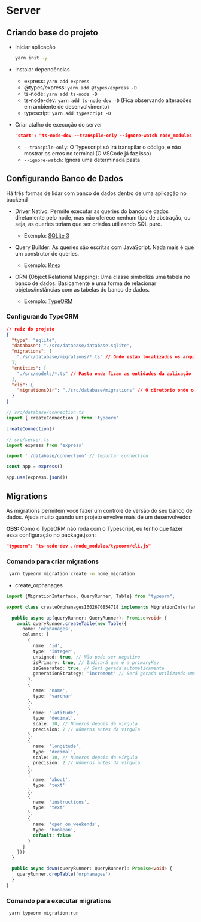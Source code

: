 # Server

## Criando base do projeto

* Iniciar aplicação

  ```bash
  yarn init -y
  ```

* Instalar dependências
  * express: ```yarn add express```
  * @types/express: ```yarn add @types/express -D```
  * ts-node: ```yarn add ts-node -D```
  * ts-node-dev: ```yarn add ts-node-dev -D``` (Fica observando alterações em ambiente de desenvolvimento)
  * typescript: ```yarn add typescript -D```

* Criar atalho de execução do server

  ```json
  "start": "ts-node-dev --transpile-only --ignore-watch node_modules --respawn src/server.ts"
  ```

  * ```--transpile-only```: O Typescript só irá transpilar o código, e não mostrar os erros no terminal (O VSCode já faz isso)
  * ```--ignore-watch```: Ignora uma determinada pasta

## Configurando Banco de Dados

Há três formas de lidar com banco de dados dentro de uma aplicação no backend

* Driver Nativo: Permite executar as queries do banco de dados diretamente pelo node, mas não oferece nenhum tipo de abstração, ou seja, as queries teriam que ser criadas utilizando SQL puro.
  * Exemplo: [SQLite 3](https://www.sqlite.org/index.html)

* Query Builder: As queries são escritas com JavaScript. Nada mais é que um construtor de queries.
  * Exemplo: [Knex](http://knexjs.org/)

* ORM (Object Relational Mapping): Uma classe simboliza uma tabela no banco de dados. Basicamente é uma forma de relacionar objetos/instâncias com as tabelas do banco de dados.
  * Exemplo: [TypeORM](https://typeorm.io/#/)

### Configurando TypeORM

```json
// raiz do projeto
{
  "type": "sqlite",
  "database": "./src/database/database.sqlite",
  "migrations": [
    "./src/database/migrations/*.ts" // Onde estão localizados os arquivos de Migrations
  ],
  "entities": [
    "./src/models/*.ts" // Pasta onde ficam as entidades da aplicação
  ],
  "cli": {
    "migrationsDir": "./src/database/migrations" // O diretório onde o TypeORM deve criar novas migrations
  }
}
```

```ts
// src/database/connection.ts
import { createConnection } from 'typeorm'

createConnection()
```

```ts
// src/server.ts
import express from 'express'

import './database/connection' // Importar connection

const app = express()

app.use(express.json())
```

## Migrations

As migrations permitem você fazer um controle de versão do seu banco de dados. Ajuda muito quando um projeto envolve mais de um desenvolvedor.

**OBS:** Como o TypeORM não roda com o Typescript, eu tenho que fazer essa configuração no package.json:

```json
"typeorm": "ts-node-dev ./node_modules/typeorm/cli.js"
```

### Comando para criar migrations

```bash
 yarn typeorm migration:create -n nome_migration
```

* create_orphanages

```ts
import {MigrationInterface, QueryRunner, Table} from "typeorm";

export class createOrphanages1602670854718 implements MigrationInterface {

  public async up(queryRunner: QueryRunner): Promise<void> {
    await queryRunner.createTable(new Table({
      name: 'orphanages',
      columns: [
        {
          name: 'id',
          type: 'integer',
          unsigned: true, // Não pode ser negativo
          isPrimary: true, // Indicará que é a primaryKey
          isGenerated: true, // Será gerada automaticamente
          generationStrategy: 'increment' // Será gerada utilizando uma lógica incremental
        },
        {
          name: 'name',
          type: 'varchar'
        },
        {
          name: 'latitude',
          type: 'decimal',
          scale: 10, // Números depois da vírgula
          precision: 2 // Números antes da vírgula
        },
        {
          name: 'longitude',
          type: 'decimal',
          scale: 10, // Números depois da vírgula
          precision: 2 // Números antes da vírgula
        },
        {
          name: 'about',
          type: 'text'
        },
        {
          name: 'instructions',
          type: 'text'
        },
        {
          name: 'open_on_weekends',
          type: 'boolean',
          default: false
        }
      ]
    }))
  }

  public async down(queryRunner: QueryRunner): Promise<void> {
    queryRunner.dropTable('orphanages')
  }
}

```

### Comando para executar migrations

```bash
 yarn typeorm migration:run
```

